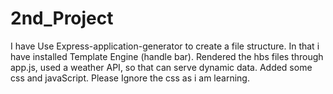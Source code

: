 # 2nd_Project
I have Use Express-application-generator to create a file structure.
In that i have installed Template Engine (handle bar).
Rendered the hbs files through app.js,
used a weather API, so that can serve dynamic data.
Added some css and javaScript.
Please Ignore the css as i am learning.
